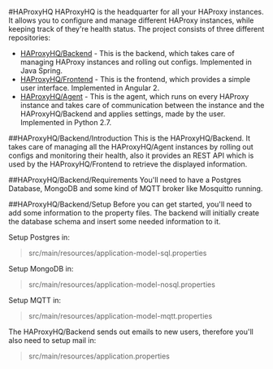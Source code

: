 #HAProxyHQ
HAProxyHQ is the headquarter for all your HAProxy instances. It allows you to configure and manage different HAProxy instances, while keeping track of they're health status. The project consists of three different repositories:
- [HAProxyHQ/Backend](https://github.com/haproxyhq/backend) - This is the backend, which takes care of managing HAProxy instances and rolling out configs. Implemented in Java Spring.
- [HAProxyHQ/Frontend](https://github.com/haproxyhq/frontend) - This is the frontend, which provides a simple user interface. Implemented in Angular 2.
- [HAProxyHQ/Agent](https://github.com/haproxyhq/agent) - This is the agent, which runs on every HAProxy instance and takes care of communication between the instance and the HAProxyHQ/Backend and applies settings, made by the user. Implemented in Python 2.7.

##HAProxyHQ/Backend/Introduction
This is the HAProxyHQ/Backend. It takes care of managing all the HAProxyHQ/Agent instances by rolling out configs and monitoring their health, also it provides an REST API which is used by the HAProxyHQ/Frontend to retrieve the displayed information.

##HAProxyHQ/Backend/Requirements
You'll need to have a Postgres Database, MongoDB and some kind of MQTT broker like Mosquitto running.

##HAProxyHQ/Backend/Setup
Before you can get started, you'll need to add some information to the property files.
The backend will initially create the database schema and insert some needed information to it.

Setup Postgres in:
>src/main/resources/application-model-sql.properties

Setup MongoDB in:
>src/main/resources/application-model-nosql.properties

Setup MQTT in:
>src/main/resources/application-model-mqtt.properties

The HAProxyHQ/Backend sends out emails to new users, therefore you'll also need to setup mail in:
>src/main/resources/application.properties